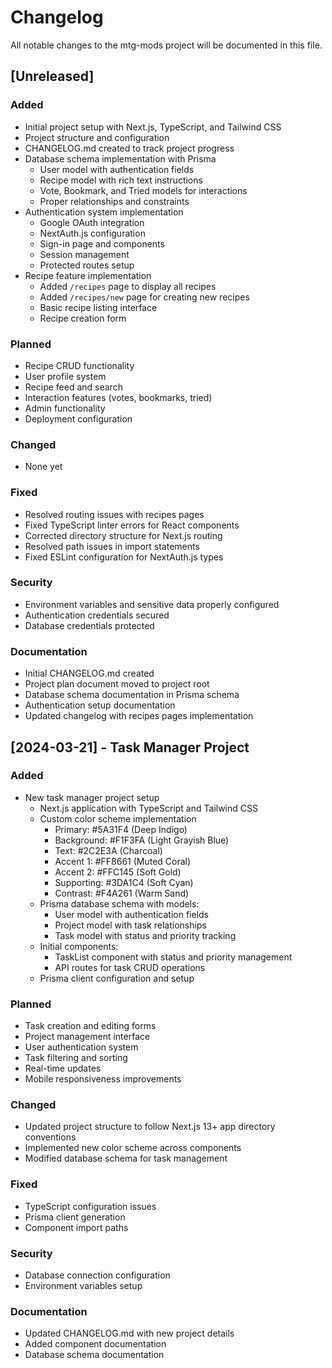 # Changelog

All notable changes to the mtg-mods project will be documented in this file.

## [Unreleased]

### Added
- Initial project setup with Next.js, TypeScript, and Tailwind CSS
- Project structure and configuration
- CHANGELOG.md created to track project progress
- Database schema implementation with Prisma
  - User model with authentication fields
  - Recipe model with rich text instructions
  - Vote, Bookmark, and Tried models for interactions
  - Proper relationships and constraints
- Authentication system implementation
  - Google OAuth integration
  - NextAuth.js configuration
  - Sign-in page and components
  - Session management
  - Protected routes setup
- Recipe feature implementation
  - Added `/recipes` page to display all recipes
  - Added `/recipes/new` page for creating new recipes
  - Basic recipe listing interface
  - Recipe creation form

### Planned
- Recipe CRUD functionality
- User profile system
- Recipe feed and search
- Interaction features (votes, bookmarks, tried)
- Admin functionality
- Deployment configuration

### Changed
- None yet

### Fixed
- Resolved routing issues with recipes pages
- Fixed TypeScript linter errors for React components
- Corrected directory structure for Next.js routing
- Resolved path issues in import statements
- Fixed ESLint configuration for NextAuth.js types

### Security
- Environment variables and sensitive data properly configured
- Authentication credentials secured
- Database credentials protected

### Documentation
- Initial CHANGELOG.md created
- Project plan document moved to project root
- Database schema documentation in Prisma schema
- Authentication setup documentation 
- Updated changelog with recipes pages implementation

## [2024-03-21] - Task Manager Project

### Added
- New task manager project setup
  - Next.js application with TypeScript and Tailwind CSS
  - Custom color scheme implementation
    - Primary: #5A31F4 (Deep Indigo)
    - Background: #F1F3FA (Light Grayish Blue)
    - Text: #2C2E3A (Charcoal)
    - Accent 1: #FF8661 (Muted Coral)
    - Accent 2: #FFC145 (Soft Gold)
    - Supporting: #3DA1C4 (Soft Cyan)
    - Contrast: #F4A261 (Warm Sand)
  - Prisma database schema with models:
    - User model with authentication fields
    - Project model with task relationships
    - Task model with status and priority tracking
  - Initial components:
    - TaskList component with status and priority management
    - API routes for task CRUD operations
  - Prisma client configuration and setup

### Planned
- Task creation and editing forms
- Project management interface
- User authentication system
- Task filtering and sorting
- Real-time updates
- Mobile responsiveness improvements

### Changed
- Updated project structure to follow Next.js 13+ app directory conventions
- Implemented new color scheme across components
- Modified database schema for task management

### Fixed
- TypeScript configuration issues
- Prisma client generation
- Component import paths

### Security
- Database connection configuration
- Environment variables setup

### Documentation
- Updated CHANGELOG.md with new project details
- Added component documentation
- Database schema documentation 